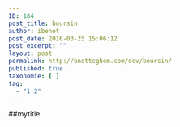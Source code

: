 ```yaml
---
ID: 184
post_title: boursin
author: ibenot
post_date: 2016-03-25 15:06:12
post_excerpt: ""
layout: post
permalink: http://bnotteghem.com/dev/boursin/
published: true
taxonomie: [ ]
tag:
  - "1.2"
---
```

##mytitle